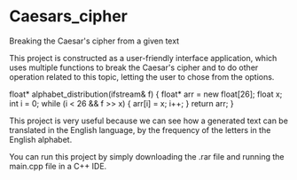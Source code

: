 # Caesars_cipher
Breaking the Caesar's cipher from a given text

This project is constructed as a user-friendly interface application, which uses multiple functions to 
break the Caesar's cipher and to do other operation related to this topic, letting the user to chose from the options.

float* alphabet_distribution(ifstream& f) {
    float* arr = new float[26];
    float x;
    int i = 0;
    while (i < 26 && f >> x) {
        arr[i] = x;
        i++;
    }
    return arr;
}

This project is very useful because we can see how a generated text can be translated in the English language, by the frequency of the letters in the English alphabet.

You can run this project by simply downloading the .rar file and running the main.cpp file in a C++ IDE.
